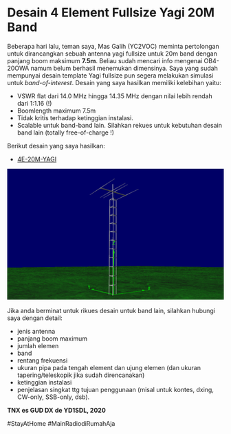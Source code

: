 # Desain 4 Element Fullsize Yagi 20M Band

Beberapa hari lalu, teman saya, Mas Galih (YC2VOC) meminta pertolongan untuk dirancangkan sebuah antenna yagi fullsize untuk 20m band dengan panjang boom maksimum **7.5m**. Beliau sudah mencari info mengenai OB4-20OWA namum belum berhasil menemukan dimensinya. Saya yang sudah mempunyai desain template Yagi fullsize pun segera melakukan simulasi untuk *band-of-interest*. 
Desain yang saya hasilkan memiliki kelebihan yaitu:
* VSWR flat dari 14.0 MHz hingga 14.35 MHz dengan nilai lebih rendah dari 1:1.16 (!)
* Boomlength maximum 7.5m
* Tidak kritis terhadap ketinggian instalasi.
* Scalable untuk band-band lain. Silahkan rekues untuk kebutuhan desain band lain (totally free-of-charge !)

Berikut desain yang saya hasilkan:
* [4E-20M-YAGI](https://handiko.github.io/4E-20M-YAGI/)

![](./2020-05-01/4E-20-YAGI_7M5_3DStructure.png)

Jika anda berminat untuk rikues desain untuk band lain, silahkan hubungi saya dengan detail:
* jenis antenna
* panjang boom maximum
* jumlah elemen
* band
* rentang frekuensi
* ukuran pipa pada tengah element dan ujung elemen (dan ukuran tapering/teleskopik jika sudah direncanakan)
* ketinggian instalasi
* penjelasan singkat ttg tujuan penggunaan (misal untuk kontes, dxing, CW-only, SSB-only, dsb).

**TNX es GUD DX**
**de YD1SDL, 2020**

#StayAtHome #MainRadiodiRumahAja
